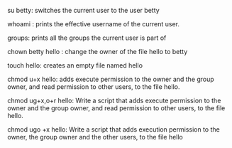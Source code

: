 su betty: switches the current user to the user betty

whoami : prints the effective username of the current user.

groups: prints all the groups the current user is part of

chown betty hello : change the owner of the file hello to betty

touch hello: creates an empty file named hello

chmod u+x hello: adds execute permission to the owner and the group owner, and read permission to other users, to the file hello.

chmod ug+x,o+r hello: Write a script that adds execute permission to the owner and the group owner, and read permission to other users, to the file hello.

chmod ugo +x hello: Write a script that adds execution permission to the owner, the group owner and the other users, to the file hello
